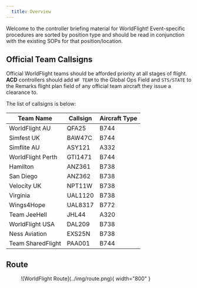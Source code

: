 ```yaml
---
  title: Overview
---
```


Welcome to the controller briefing material for WorldFlight! Event-specific procedures are sorted by position type and should be read in conjunction with the existing SOPs for that position/location.

## Official Team Callsigns
Official WorldFlight teams should be afforded priority at all stages of flight. **ACD** controllers should add `WF TEAM` to the Global Ops Field and `STS/STATE` to the Remarks flight plan field of any official team aircraft they issue a clearance to.

The list of callsigns is below:

| Team Name | Callsign | Aircraft Type |
| --------- | -------- | ------------- |
| WorldFlight AU | QFA25 | B744 |
| Simfest UK | BAW47C | B744 |
| Simflite AU | ASY121 | A332 |
| WorldFlight Perth | GTI1471 | B744 |
| Hamilton | ANZ361 | B738 |
| San Diego | ANZ362 | B738 |
| Velocity UK | NPT11W | B738 |
| Virginia | UAL1120 | B738 |
| Wings4Hope | UAL8317 | B772 |
| Team JeeHell | JHL44 | A320 |
| WorldFlight USA | DAL209 | B738 |
| Ness Aviation | EXS25N | B738 |
| Team SharedFlight | PAA001 | B744 |

## Route
<figure markdown>
![WorldFlight Route](../img/route.png){ width="800" }
</figure>